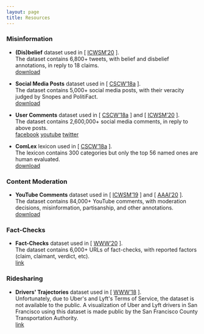 ```yaml
---
layout: page
title: Resources
---
```

### Misinformation

* **(Dis)belief** dataset used in \[ [ICWSM’20](/publications/icwsm20_paper.pdf) \].  
The dataset contains 6,800+ tweets, with belief and disbelief annotations, in reply to 18 claims.  
[<span class="label label-grey">download</span>](annotations.zip)

* **Social Media Posts** dataset used in \[ [CSCW’18a](/publications/cscw18a_paper.pdf) \].  
The dataset contains 5,000+ social media posts, with their veracity judged by Snopes and PolitiFact.  
[<span class="label label-grey">download</span>](factchecks.csv)

* **User Comments** dataset used in \[ [CSCW’18a](/publications/cscw18a_paper.pdf) \] and \[ [ICWSM’20](/publications/icwsm20_paper.pdf) \].  
The dataset contains 2,600,000+ social media comments, in reply to above posts.  
[<span class="label label-grey">facebook</span>](comments/facebook.bz2) [<span class="label label-grey">youtube</span>](comments/youtube.bz2) [<span class="label label-grey">twitter</span>](comments/twitter.bz2)

* **ComLex** lexicon used in \[ [CSCW’18a](/publications/cscw18a_paper.pdf) \].  
The lexicon contains 300 categories but only the top 56 named ones are human evaluated.  
[<span class="label label-grey">download</span>](ComLex.csv)

### Content Moderation

* **YouTube Comments** dataset used in \[ [ICWSM’19](/publications/icwsm19_paper.pdf) \] and \[ [AAAI’20](/publications/aaai20_paper.pdf) \].  
The dataset contains 84,000+ YouTube comments, with moderation decisions, misinformation, partisanship, and other annotations.  
[<span class="label label-grey">download</span>](youtube_comments.csv)

### Fact-Checks

* **Fact-Checks** dataset used in \[ [WWW’20](/publications/www20_paper.pdf) \].  
The dataset contains 6,000+ URLs of fact-checks, with reported factors (claim, claimant, verdict, etc).  
[<span class="label label-grey">link</span>](https://datacommons.org/factcheck)

### Ridesharing

* **Drivers' Trajectories** dataset used in \[ [WWW’18](/publications/www18_paper.pdf) \].  
Unfortunately, due to Uber's and Lyft's Terms of Service, the dataset is not available to the public. A visualization of Uber and Lyft drivers in San Francisco using this dataset is made public by the San Francisco County Transportation Authority.  
[<span class="label label-grey">link</span>](https://tncstoday.sfcta.org)
